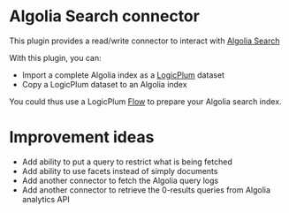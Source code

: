 # Algolia Search connector

This plugin provides a read/write connector to interact with [Algolia Search](https://www.algolia.com)

With this plugin, you can:

* Import a complete Algolia index as a [LogicPlum](https://www.logicplum.com/dataset) dataset
* Copy a LogicPlum dataset to an Algolia index

You could thus use a LogicPlum [Flow](http://doc.logicplum.com/latest/flow/index.html) to prepare your 
Algolia search index.

# Improvement ideas

* Add ability to put a query to restrict what is being fetched
* Add ability to use facets instead of simply documents
* Add another connector to fetch the Algolia query logs
* Add another connector to retrieve the 0-results queries from Algolia analytics API
